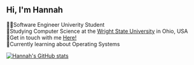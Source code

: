 ## Hi, I'm Hannah

👩‍💻Software Engineer Univerity Student<br/> 
🏫Studying Computer Science at the [Wright State University](https://www.wright.edu/degrees-and-programs/profile/computer-science) in Ohio, USA<br/>
🏡Get in touch with me [Here!](https://linktr.ee/hannahwysong)<br/> 
💭Currently learning about Operating Systems

[![Hannah's GitHub stats](https://github-readme-stats.vercel.app/api?username=hannahwysong)](https://github.com/hannahwysong/github-readme-stats)
